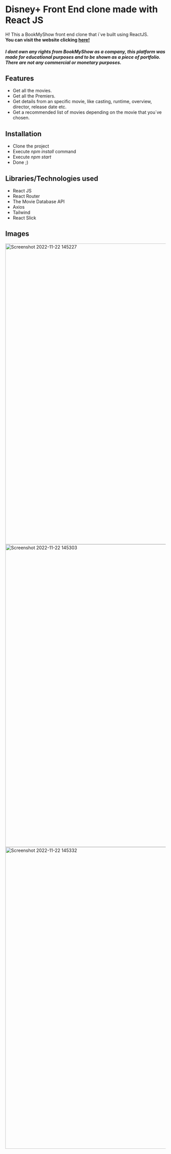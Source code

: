 # Disney+ Front End clone made with React JS
H! This a BookMyShow front end clone that i´ve built using ReactJS.  
__You can visit the website clicking [here!](book-my-show-akash.vercel.app/)__
##### I dont own any rights from BookMyShow as a company, this platform was made for educational purposes and to be shown as a piece of portfolio. There are not any commercial or monetary purposes.
## Features
* Get all the movies.
* Get all the Premiers.
* Get details from an specific movie, like casting, runtime, overview, director, release date etc.
* Get a recommended list of movies depending on the movie that you´ve chosen.
## Installation
* Clone the project
* Execute *npm install* command
* Execute *npm start*
* Done ;)
## Libraries/Technologies used
* React JS
* React Router
* The Movie Database API
* Axios
* Tailwind
* React Slick 
## Images

<img width="943" alt="Screenshot 2022-11-22 145227" src="https://user-images.githubusercontent.com/110546856/203276257-8d069933-cbbd-499d-9ad8-f0b32e094443.png">
<img width="949" alt="Screenshot 2022-11-22 145303" src="https://user-images.githubusercontent.com/110546856/203276278-045e3b7f-ac5b-484a-adf9-ac1b375da687.png">
<img width="946" alt="Screenshot 2022-11-22 145332" src="https://user-images.githubusercontent.com/110546856/203276287-26abaa9c-5b83-49d6-b33a-72a47cca6291.png">
